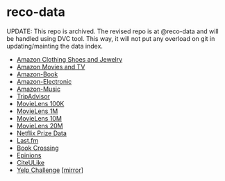 # reco-data

UPDATE: This repo is archived. The revised repo is at @reco-data and will be handled using DVC tool. This way, it will not put any overload on git in updating/mainting the data index.

- [Amazon Clothing Shoes and Jewelry](https://drive.google.com/drive/folders/1-9QXCvTz5rxJRTgBcXpgQ_L8D8x0KLLe?usp=sharing)
- [Amazon Movies and TV](https://drive.google.com/drive/folders/1-9XmgdNJnrzcQttc5OW2hqwcZmmJz0Jf?usp=sharing)
- [Amazon-Book](http://snap.stanford.edu/data/amazon/productGraph/categoryFiles/ratings_Books.csv)
- [Amazon-Electronic](http://snap.stanford.edu/data/amazon/productGraph/categoryFiles/ratings_Electronics.csv)
- [Amazon-Music](http://snap.stanford.edu/data/amazon/productGraph/categoryFiles/ratings_Digital_Music.csv)
- [TripAdvisor](https://drive.google.com/drive/folders/1-sSNlrE5tINiKtjtGFHnfMySeZIGB14_?usp=sharing)
- [MovieLens 100K](https://grouplens.org/datasets/movielens/100k/)
- [MovieLens 1M](https://grouplens.org/datasets/movielens/1m/)
- [MovieLens 10M](https://grouplens.org/datasets/movielens/10m/)
- [MovieLens 20M](https://grouplens.org/datasets/movielens/20m/)
- [Netflix Prize Data](https://archive.org/download/nf_prize_dataset.tar)
- [Last.fm](https://grouplens.org/datasets/hetrec-2011/)
- [Book Crossing](https://grouplens.org/datasets/book-crossing/)
- [Epinions](http://www.cse.msu.edu/~tangjili/trust.html)
- [CiteULike](https://github.com/js05212/citeulike-a)
- [Yelp Challenge](https://kaggle.com/yelp-dataset/yelp-dataset) [[mirror](https://drive.google.com/drive/folders/10FHPqYnioG5Jn2eLpux9djELHzb9PaGY?usp=sharing)]
